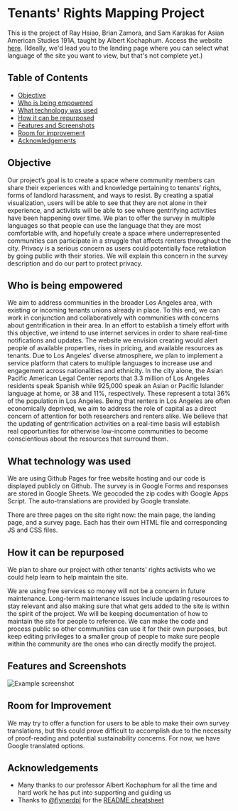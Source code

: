 # Tenants' Rights Mapping Project
This is the project of Ray Hsiao, Brian Zamora, and Sam Karakas for Asian American Studies 191A, taught by Albert Kochaphum. Access the website [here](https://skarakas1.github.io/Tenants-Rights-Mapping-Project/). (Ideally, we'd lead you to the landing page where you can select what language of the site you want to view, but that's not complete yet.)

## Table of Contents
* [Objective](#objective)
* [Who is being empowered](#who-is-being-empowered)
* [What technology was used](#what-technology-was-used)
* [How it can be repurposed](#how-it-can-be-repurposed)
* [Features and Screenshots](#features-and-screenshots)
* [Room for improvement](#room-for-improvement)
* [Acknowledgements](#acknowledgements)

## Objective
Our project’s goal is to create a space where community members can share their experiences with and knowledge pertaining to tenants’ rights, forms of landlord harassment, and ways to resist. By creating a spatial visualization, users will be able to see that they are not alone in their experience, and activists will be able to see where gentrifying activities have been happening over time. We plan to offer the survey in multiple languages so that people can use the language that they are most comfortable with, and hopefully create a space where underrepresented communities can participate in a struggle that affects renters throughout the city. Privacy is a serious concern as users could potentially face retaliation by going public with their stories. We will explain this concern in the survey description and do our part to protect privacy.

## Who is being empowered
We aim to address communities in the broader Los Angeles area, with existing or incoming tenants unions already in place. To this end, we can work in conjunction and collaboratively with communities with concerns about gentrification in their area. In an effort to establish a timely effort with this objective, we intend to use internet services in order to share real-time notifications and updates. The website we envision creating would alert people of available properties, rises in pricing, and available resources as tenants. Due to Los Angeles’ diverse atmosphere, we plan to implement a service platform that caters to multiple languages to increase use and engagement across nationalities and ethnicity. In the city alone, the Asian Pacific American Legal Center reports that 3.3 million of Los Angeles residents speak Spanish while 925,000 speak an Asian or Pacific Islander language at home, or 38 and 11%, respectively. These represent a total 36% of the population in Los Angeles. Being that renters in Los Angeles are often economically deprived, we aim to address the role of capital as a direct concern of attention for both researchers and renters alike. We believe that the updating of gentrification activities on a real-time basis will establish real opportunities for otherwise low-income communities to become conscientious about the resources that surround them. 


## What technology was used
We are using Github Pages for free website hosting and our code is displayed publicly on Github. The survey is in Google Forms and responses are stored in Google Sheets. We geocoded the zip codes with Google Apps Script. The auto-translations are provided by Google translate.

There are three pages on the site right now: the main page, the landing page, and a survey page. Each has their own HTML file and corresponding JS and CSS files.


## How it can be repurposed
We plan to share our project with other tenants' rights activists who we could help learn to help maintain the site. 

We are using free services so money will not be a concern in future maintenance. Long-term maintenance issues include updating resources to stay relevant and also making sure that what gets added to the site is within the spirit of the project. We will be keeping documentation of how to maintain the site for people to reference. We can make the code and process public so other communities can use it for their own purposes, but keep editing privileges to a smaller group of people to make sure people within the community are the ones who can directly modify the project.

## Features and Screenshots
![Example screenshot](./img/screenshot.png)
<!-- If you have screenshots you'd like to share, include them here. -->


## Room for Improvement
We may try to offer a function for users to be able to make their own survey translations, but this could prove difficult to accomplish due to the necessity of proof-reading and potential sustainability concerns. For now, we have Google translated options.


## Acknowledgements
- Many thanks to our professor Albert Kochaphum for all the time and hard work he has put into supporting and guiding us
- Thanks to [@flynerdpl](https://www.flynerd.pl/) for the [README cheatsheet](https://github.com/ritaly/README-cheatsheet)
